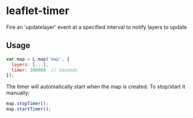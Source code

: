 leaflet-timer
=============

Fire an 'updatelayer' event at a specified interval to notify layers to update

## Usage
```javascript
var map = L.map('map', {
  layers: [...],
  timer: 300000  // seconds
});
```

The timer will automatically start when the map is created. To stop/start it manually:

```javascript
map.stopTimer();
map.startTimer();
```
